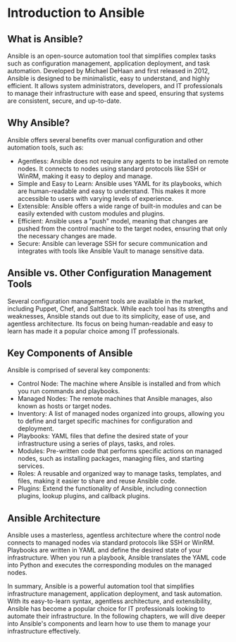 # Introduction to Ansible

## What is Ansible?

Ansible is an open-source automation tool that simplifies complex tasks such as configuration management, application deployment, and task automation. Developed by Michael DeHaan and first released in 2012, Ansible is designed to be minimalistic, easy to understand, and highly efficient. It allows system administrators, developers, and IT professionals to manage their infrastructure with ease and speed, ensuring that systems are consistent, secure, and up-to-date.

## Why Ansible?

Ansible offers several benefits over manual configuration and other automation tools, such as:

- Agentless: Ansible does not require any agents to be installed on remote nodes. It connects to nodes using standard protocols like SSH or WinRM, making it easy to deploy and manage.
- Simple and Easy to Learn: Ansible uses YAML for its playbooks, which are human-readable and easy to understand. This makes it more accessible to users with varying levels of experience.
- Extensible: Ansible offers a wide range of built-in modules and can be easily extended with custom modules and plugins.
- Efficient: Ansible uses a "push" model, meaning that changes are pushed from the control machine to the target nodes, ensuring that only the necessary changes are made.
- Secure: Ansible can leverage SSH for secure communication and integrates with tools like Ansible Vault to manage sensitive data.

## Ansible vs. Other Configuration Management Tools

Several configuration management tools are available in the market, including Puppet, Chef, and SaltStack. While each tool has its strengths and weaknesses, Ansible stands out due to its simplicity, ease of use, and agentless architecture. Its focus on being human-readable and easy to learn has made it a popular choice among IT professionals.

## Key Components of Ansible

Ansible is comprised of several key components:

- Control Node: The machine where Ansible is installed and from which you run commands and playbooks.
- Managed Nodes: The remote machines that Ansible manages, also known as hosts or target nodes.
- Inventory: A list of managed nodes organized into groups, allowing you to define and target specific machines for configuration and deployment.
- Playbooks: YAML files that define the desired state of your infrastructure using a series of plays, tasks, and roles.
- Modules: Pre-written code that performs specific actions on managed nodes, such as installing packages, managing files, and starting services.
- Roles: A reusable and organized way to manage tasks, templates, and files, making it easier to share and reuse Ansible code.
- Plugins: Extend the functionality of Ansible, including connection plugins, lookup plugins, and callback plugins.

## Ansible Architecture

Ansible uses a masterless, agentless architecture where the control node connects to managed nodes via standard protocols like SSH or WinRM. Playbooks are written in YAML and define the desired state of your infrastructure. When you run a playbook, Ansible translates the YAML code into Python and executes the corresponding modules on the managed nodes.

In summary, Ansible is a powerful automation tool that simplifies infrastructure management, application deployment, and task automation. With its easy-to-learn syntax, agentless architecture, and extensibility, Ansible has become a popular choice for IT professionals looking to automate their infrastructure. In the following chapters, we will dive deeper into Ansible's components and learn how to use them to manage your infrastructure effectively.
